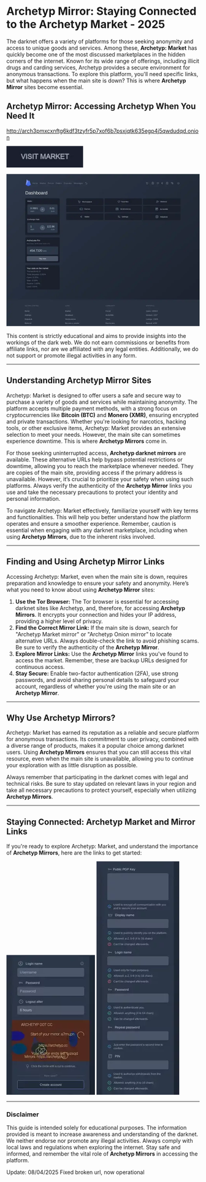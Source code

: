 # Archetyp Mirror: Staying Connected to the Archetyp Market - 2025

The darknet offers a variety of platforms for those seeking anonymity and access to unique goods and services. Among these, **Archetyp: Market** has quickly become one of the most discussed marketplaces in the hidden corners of the internet. Known for its wide range of offerings, including illicit drugs and carding services, Archetyp provides a secure environment for anonymous transactions. To explore this platform, you'll need specific links, but what happens when the main site is down? This is where **Archetyp Mirror** sites become essential.

## Archetyp Mirror: Accessing Archetyp When You Need It

http://arch3pmxcxnftg6kdf3tzyfr5p7xof6b7psxjqtk635egp4j5qwdudqd.onion

[<img src="/local/tab.webp" width="200">](http://arch3pmxcxnftg6kdf3tzyfr5p7xof6b7psxjqtk635egp4j5qwdudqd.onion)

<a href="http://arch3pmxcxnftg6kdf3tzyfr5p7xof6b7psxjqtk635egp4j5qwdudqd.onion"><img src="/local/segment.webp" alt="Archetyp Preview" style="max-width: 100%;"></a>

This content is strictly educational and aims to provide insights into the workings of the dark web. We do not earn commissions or benefits from affiliate links, nor are we affiliated with any legal entities. Additionally, we do not support or promote illegal activities in any form.

---

## Understanding Archetyp Mirror Sites

Archetyp: Market is designed to offer users a safe and secure way to purchase a variety of goods and services while maintaining anonymity. The platform accepts multiple payment methods, with a strong focus on cryptocurrencies like **Bitcoin (BTC)** and **Monero (XMR)**, ensuring encrypted and private transactions. Whether you're looking for narcotics, hacking tools, or other exclusive items, Archetyp: Market provides an extensive selection to meet your needs. However, the main site can sometimes experience downtime. This is where **Archetyp Mirrors** come in.

For those seeking uninterrupted access, **Archetyp darknet mirrors** are available. These alternative URLs help bypass potential restrictions or downtime, allowing you to reach the marketplace whenever needed. They are copies of the main site, providing access if the primary address is unavailable. However, it’s crucial to prioritize your safety when using such platforms. Always verify the authenticity of the **Archetyp Mirror** links you use and take the necessary precautions to protect your identity and personal information.

To navigate Archetyp: Market effectively, familiarize yourself with key terms and functionalities. This will help you better understand how the platform operates and ensure a smoother experience. Remember, caution is essential when engaging with any darknet marketplace, including when using **Archetyp Mirrors**, due to the inherent risks involved.

---

## Finding and Using Archetyp Mirror Links

Accessing Archetyp: Market, even when the main site is down, requires preparation and knowledge to ensure your safety and anonymity. Here’s what you need to know about using **Archetyp Mirror** sites:

1.  **Use the Tor Browser:** The Tor browser is essential for accessing darknet sites like Archetyp, and, therefore, for accessing **Archetyp Mirrors**. It encrypts your connection and hides your IP address, providing a higher level of privacy.
2.  **Find the Correct Mirror Link:** If the main site is down, search for "Archetyp Market mirror" or "Archetyp Onion mirror" to locate alternative URLs. Always double-check the link to avoid phishing scams. Be sure to verify the authenticity of the **Archetyp Mirror**.
3.  **Explore Mirror Links:** Use the **Archetyp Mirror** links you've found to access the market. Remember, these are backup URLs designed for continuous access.
4.  **Stay Secure:** Enable two-factor authentication (2FA), use strong passwords, and avoid sharing personal details to safeguard your account, regardless of whether you're using the main site or an **Archetyp Mirror**.

---

## Why Use Archetyp Mirrors?

Archetyp: Market has earned its reputation as a reliable and secure platform for anonymous transactions. Its commitment to user privacy, combined with a diverse range of products, makes it a popular choice among darknet users. Using **Archetyp Mirrors** ensures that you can still access this vital resource, even when the main site is unavailable, allowing you to continue your exploration with as little disruption as possible.

Always remember that participating in the darknet comes with legal and technical risks. Be sure to stay updated on relevant laws in your region and take all necessary precautions to protect yourself, especially when utilizing **Archetyp Mirrors**.

---

## Staying Connected: Archetyp Market and Mirror Links

If you're ready to explore Archetyp: Market, and understand the importance of **Archetyp Mirrors**, here are the links to get started:

<a href="http://arch3pmxcxnftg6kdf3tzyfr5p7xof6b7psxjqtk635egp4j5qwdudqd.onion"><img src="/local/accent.webp" alt="Archetyp Login" style="max-width: 100%;"></a>
<a href="http://arch3pmxcxnftg6kdf3tzyfr5p7xof6b7psxjqtk635egp4j5qwdudqd.onion"><img src="/local/tall.webp" alt="Archetyp Register" style="max-width: 100%;"></a>

---

### Disclaimer

This guide is intended solely for educational purposes. The information provided is meant to increase awareness and understanding of the darknet. We neither endorse nor promote any illegal activities. Always comply with local laws and regulations when exploring the internet. Stay safe and informed, and remember the vital role of **Archetyp Mirrors** in accessing the platform.

Update:  08/04/2025 Fixed broken url, now operational
